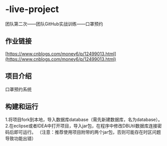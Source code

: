 # -live-project
团队第二次——团队GitHub实战训练——口罩预约

## 作业链接
[https://www.cnblogs.com/money6/p/12499013.html](https://www.cnblogs.com/money6/p/12499013.html)

## 项目介绍
口罩预约系统

## 构建和运行
1.将项目fork到本地，导入数据库database（需先新建数据库，名为database）。
2.在eclipse或者IDEA中打开项目，导入jar包，在程序中修改DBUtil数据库连接密码后即可运行。
（注意：推荐使用项目附带的两个jar包，否则可能存在时区问题导致功能出错）
